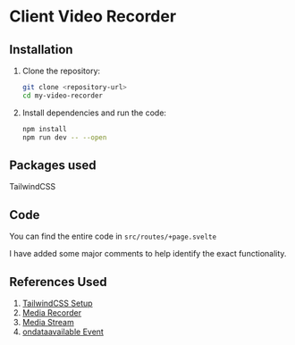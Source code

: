 # Client Video Recorder

## Installation

1. Clone the repository:

   ```bash
   git clone <repository-url>
   cd my-video-recorder
   ```

2. Install dependencies and run the code:

   ```bash
   npm install
   npm run dev -- --open
   ```

## Packages used

TailwindCSS

## Code

You can find the entire code in `src/routes/+page.svelte`

I have added some major comments to help identify the exact functionality.

## References Used

1. [TailwindCSS Setup](https://tailwindcss.com/docs/guides/sveltekit)
2. [Media Recorder](https://developer.mozilla.org/en-US/docs/Web/API/MediaRecorder)
3. [Media Stream](https://developer.mozilla.org/en-US/docs/Web/API/MediaStream)
4. [ondataavailable Event](https://developer.mozilla.org/en-US/docs/Web/API/MediaRecorder/dataavailable_event)
